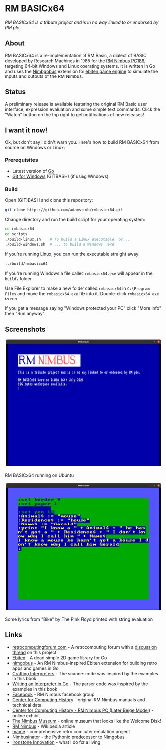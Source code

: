 # RM BASICx64

_RM BASICx64 is a tribute project and is in no way linked to or endorsed by RM plc._

## About

RM BASICx64 is a re-implementation of RM Basic, a dialect of BASIC developed by Research Machines in 1985 for the [RM Nimbus PC186](https://en.wikipedia.org/wiki/RM_Nimbus), targeting 64-bit Windows and Linux operating systems.  It is written in Go and uses the [Nimbgobus](https://github.com/adamstimb/nimgobus) extension for [ebiten game engine](https://ebiten.org) to simulate the inputs and outputs of the RM Nimbus.

## Status

A preliminary release is available featuring the original RM Basic user interface, expression evaluation and some simple text commands.  Click the "Watch" button on the top right to get notifications of new releases!

## I want it now!

Ok, but don't say I didn't warn you.  Here's how to build RM BASICx64 from source on Windows or Linux:

### Prerequisites

- Latest version of [Go](https://golang.org/doc/install)
- [Git for Windows](https://gitforwindows.org/) (GITBASH) (if using Windows)

### Build

Open (GIT)BASH and clone this repository:

```bash
git clone https://github.com/adamstimb/rmbasicx64.git
```

Change directory and run the build script for your operating system:

```bash
cd rmbasicx64
cd scripts
./build-linux.sh    # To build a Linux executable, or...
./build-windows.sh  # ... to build a Windows .exe
```

If you're running Linux, you can run the executable straight away:

```bash
../build/rmbasicx64
```

If you're running Windows a file called `rmbasicx64.exe` will appear in the `build\` folder.

Use File Explorer to make a new folder called `rmbasicx64` in `C:\Program Files` and move the `rmbasicx64.exe` file into it.  Double-click `rmbasicx64.exe` to run.

If you get a message saying "Windows protected your PC" click "More info" then "Run anyway".

## Screenshots

![RM BASICx64 running on Ubuntu](https://github.com/adamstimb/rmbasicx64/blob/main/docs/screenshots/interpreter-loaded.png)

RM BASICx64 running on Ubuntu

![Some lyrics from "Bike" by The Pink Floyd printed with string evaluation](https://github.com/adamstimb/rmbasicx64/blob/main/docs/screenshots/bike-lyrics.png)

Some lyrics from "Bike" by The Pink Floyd printed with string evaluation

## Links

- [retrocomputingforum.com](https://retrocomputingforum.com/) - A retrocomputing forum with a [discussion thread](https://retrocomputingforum.com/t/rm-nimbus-basic-revival-64-bits/) on this project
- [Ebiten](https://ebiten.org/) - A dead simple 2D game library for Go
- [nimgobus](https://github.com/adamstimb/nimgobus) - An RM Nimbus-inspired Ebiten extension for building retro apps and games in Go
- [Crafting Interpreters](https://craftinginterpreters.com/) - The scanner code was inspired by the examples in this book
- [Writing an Interpreter in Go](https://interpreterbook.com/) - The parser code was inspired by the examples in this book
- [Facebook](https://www.facebook.com/RMNimbus/) - RM Nimbus facebook group
- [Center for Computing History](http://www.computinghistory.org.uk/) - original RM Nimbus manuals and technical data
- [Center for Computing History - RM Nimbus PC (Later Beige Model)](http://www.computinghistory.org.uk/det/41537/RM-Nimbus-PC-(Later-Beige-Model)/) - online exhibit
- [The Nimbus Museum](https://thenimbus.co.uk/) - online museum that looks like the Welcome Disk!
- [RM Nimbus](https://en.wikipedia.org/wiki/RM_Nimbus) - Wikipedia article
- [mame](https://www.mamedev.org/) - comprehensive retro computer emulation project
- [Nimbusinator](https://github.com/adamstimb/nimbusinator) - the Pythonic predecessor to Nimgobus
- [Ironstone Innovation](https://ironstoneinnovation.eu) - what I do for a living